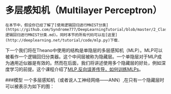 多层感知机（Multilayer Perceptron）
==================================

	在本节中，假设你已经了解了[使用逻辑回归进行MNIST分类](https://github.com/Syndrome777/DeepLearningTutorial/blob/master/2_Classifying_MNIST_using_LR_逻辑回归进行MNIST分类.md)。同时本节的所有代码可以在[这里](http://deeplearning.net/tutorial/code/mlp.py)下载.
下一个我们将在Theano中使用的结构是单隐层的多层感知机（MLP）。MLP可以被看作一个逻辑回归分类器。这个中间层被称为隐藏层。一个单隐层对于MLP成为通用近似器是有效的。然而在后面，我们将讲述使用多个隐藏层的好处，例如深度学习的前提。这个课程介绍了[MLP,反向误差传导，如何训练MLPs](http://www.iro.umontreal.ca/~pift6266/H10/notes/mlp.html)。

###模型
一个多层感知机（或者说人工神经网络——ANN）,在只有一个隐藏层时可以被表示为如下的图：





















